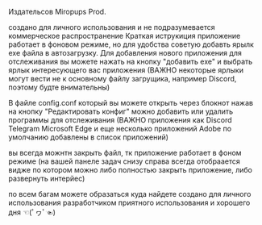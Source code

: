 Издательсов Miropups Prod.

создано для личного использования и не подразумевается коммерческое распространение Краткая иструкиция приложение работает в фоновом режиме, но для удобства советую добавть ярылк exe файла в автозагрузку. Для добавления нового приложения для отслеживания вы можете нажать на кнопку "добавить exe" и выбрать ярлык интересующего вас приложения (ВАЖНО некоторые ярлыки могут вести не к основному файлу загрущика, например Discord, поэтому будте внимательны)

В файле config.conf который вы можете открыть через блокнот нажав на кнопку "Редактировать конфиг" можно добавить или удалить программы для отслеживания (ВАЖНО приложения как Discord Telegram Microsoft Edge и еще несколько приложений Adobe по умолчанию добавлены в список приложений)

вы всегда можнтн закрыть файл, тк приложение работает в фоном режиме (на вашей панеле задач снизу справа всегда отобраается видже по котором можно либо полностью закрыть приложение, либо развернуть интерйес)

по всем багам можете образаться куда найдете создано для личного использования разработчиком приятного использования и хорошего дня ☜(ﾟヮﾟ☜)
